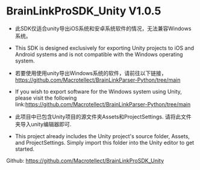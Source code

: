 # BrainLinkProSDK_Unity V1.0.5
- 此SDK仅适合unity导出iOS系统和安卓系统软件的情况，无法兼容Windows系统。
- This SDK is designed exclusively for exporting Unity projects to iOS and Android systems and is not compatible with the Windows operating system.

- 若要使用使用unity导出Windows系统的软件，请前往以下链接，https://github.com/Macrotellect/BrainLinkParser-Python/tree/main
- If you wish to export software for the Windows system using Unity, please visit the following link:https://github.com/Macrotellect/BrainLinkParser-Python/tree/main

- 此项目中已包含Unity项目的源文件夹Assets和ProjectSettings. 请将此文件夹导入unity编辑器即可.  
- This project already includes the Unity project's source folder, Assets, and ProjectSettings. Simply import this folder into the Unity editor to get started.

Github: https://github.com/Macrotellect/BrainLinkProSDK_Unity
